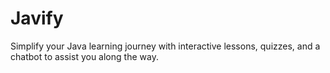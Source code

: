 # Javify
Simplify your Java learning journey with interactive lessons, quizzes, and a chatbot to assist you along the way.
